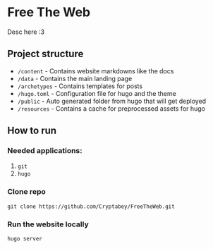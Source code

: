 # Free The Web

Desc here :3

## Project structure
- `/content` - Contains website markdowns like the docs
- `/data` - Contains the main landing page
- `/archetypes` - Contains templates for posts
- `/hugo.toml` - Configuration file for hugo and the theme
- `/public` - Auto generated folder from hugo that will get deployed
- `/resources` - Contains a cache for preprocessed assets for hugo

## How to run
### Needed applications:
1. `git`
2. `hugo`

### Clone repo
```
git clone https://github.com/Cryptabey/FreeTheWeb.git
```

### Run the website locally
```
hugo server
```